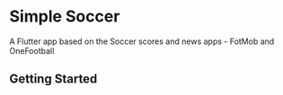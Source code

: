 # Simple Soccer

A Flutter app based on the Soccer scores and news apps - FotMob and OneFootball

## Getting Started

